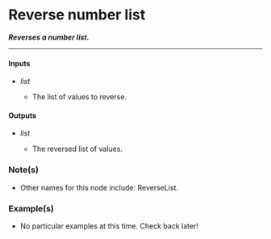 # Reverse number list

**_Reverses a number list._**

---


#### Inputs

* _list_

  * The list of values to reverse.


#### Outputs

* _list_

  * The reversed list of values.


### Note(s)

* Other names for this node include: ReverseList.


### Example(s)

* No particular examples at this time. Check back later!
